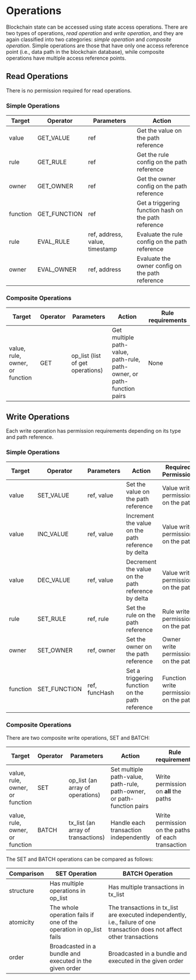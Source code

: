 # Operations

Blockchain state can be accessed using state access operations. There are two types of operations, _read operation_ and _write operation_, and they are again classified into two categories: _simple operation_ and _composite operation_. Simple operations are those that have only one access reference point (i.e., data path in the blockchain database), while composite operations have multiple access reference points.

## Read Operations

There is no permission required for read operations.

### Simple Operations

| Target   | Operator      | Parameters                     | Action                                               |
| -------- | ------------- | ------------------------------ | ---------------------------------------------------- |
| value    | GET\_VALUE    | ref                            | Get the value on the path reference                  |
| rule     | GET\_RULE     | ref                            | Get the rule config on the path reference            |
| owner    | GET\_OWNER    | ref                            | Get the owner config on the path reference           |
| function | GET\_FUNCTION | ref                            | Get a triggering function hash on the path reference |
| rule     | EVAL\_RULE    | ref, address, value, timestamp | Evaluate the rule config on the path reference       |
| owner    | EVAL\_OWNER   | ref, address                   | Evaluate the owner config on the path reference      |

### Composite Operations

| Target                          | Operator | Parameters                         | Action                                                                 | Rule requirements |
| ------------------------------- | -------- | ---------------------------------- | ---------------------------------------------------------------------- | ----------------- |
| value, rule, owner, or function | GET      | op\_list (list of get operations)  | Get multiple path-value, path-rule, path-owner, or path-function pairs | None              |

## Write Operations

Each write operation has permission requirements depending on its type and path reference.

### Simple Operations

| Target   | Operator      | Parameters    | Action                                             | Required Permission                   |
| -------- | ------------- | ------------- | -------------------------------------------------- | ------------------------------------- |
| value    | SET\_VALUE    | ref, value    | Set the value on the path reference                | Value write permission on the path    |
| value    | INC\_VALUE    | ref, value    | Increment the value on the path reference by delta | Value write permission on the path    |
| value    | DEC\_VALUE    | ref, value    | Decrement the value on the path reference by delta | Value write permission on the path    |
| rule     | SET\_RULE     | ref, rule     | Set the rule on the path reference                 | Rule write permission on the path     |
| owner    | SET\_OWNER    | ref, owner    | Set the owner on the path reference                | Owner write permission on the path    |
| function | SET\_FUNCTION | ref, funcHash | Set a triggering function on the path reference    | Function write permission on the path |

### Composite Operations

There are two composite write operations, SET and BATCH:

| Target                           | Operator | Parameters                          | Action                                                                 | Rule requirements                                 |
| -------------------------------- | -------- | ----------------------------------- | ---------------------------------------------------------------------- | ------------------------------------------------- |
| value, rule, owner, or function  | SET      | op\_list (an array of operations)   | Set multiple path-value, path-rule, path-owner, or path-function pairs | Write permission on **all** the paths             |
| value, rule, owner, or function  | BATCH    | tx\_list (an array of transactions) | Handle each transaction independently                                  | Write permission on the paths of each transaction |

The SET and BATCH operations can be compared as follows:

| Comparison | SET Operation                                                       | BATCH Operation                                                                                                              |
| ---------- | ------------------------------------------------------------------- | ---------------------------------------------------------------------------------------------------------------------------- |
| structure  | Has multiple operations in op\_list                                 | Has multiple transactions in tx\_list                                                                                        |
| atomicity  | The whole operation fails if one of the operation in op\_list fails | The transactions in tx\_list are executed independently, i.e., failure of one transaction does not affect other transactions |
| order      | Broadcasted in a bundle and executed in the given order             | Broadcasted in a bundle and executed in the given order                                                                      |

